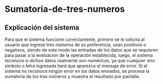 # Sumatoria-de-tres-numeros

## Explicación del sistema ##

Para que el sistema funcione correctamente, primero se le solicita al usuario que ingrese tres números de su preferencia, sean positivos o negativos, siendo de este modo las entradas de los datos que se requieren para pasar a la evaluación de la operación establecida, luego, el sistema reconoce si dichos datos realmente son numéricos, ya que cualquier otro símbolo o letra ingresada hará que aparezca el mensaje de error. Si el sistema no reconoce ningún error en los datos enviados, se procesa la sumatoria de los tres números y muestra el resultado por pantalla.
